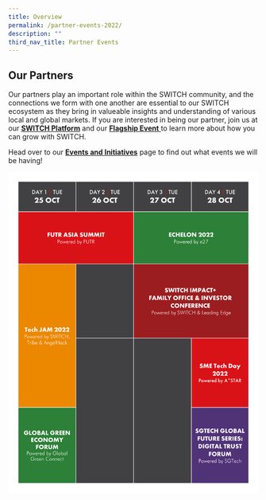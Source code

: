 ```yaml
---
title: Overview
permalink: /partner-events-2022/
description: ""
third_nav_title: Partner Events
---
```


## Our Partners 
Our partners play an important role within the SWITCH community, and the connections we form with one another are essential to our SWITCH ecosystem as they bring in valueable insights and understanding of various local and global markets. If you are interested in being our partner, join us at our [**SWITCH Platform**](https://community.switchsg.org/) and our [**Flagship Event** ](https://www.switchsg.org/flagship-2022)to learn more about how you can grow with SWITCH.

Head over to our [**Events and Initiatives**](https://www.switchsg.org/example-resource/events-and-initiatives/) page to find out what events we will be having!

![Partner Events chedule SWITCH 2022](/images/Partner%20Events%20Schedule.png)